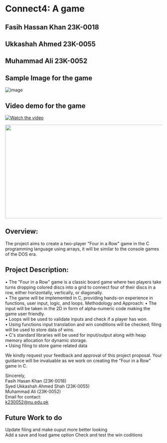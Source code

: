 # Connect4: A game
## Fasih Hassan Khan 23K-0018
## Ukkashah Ahmed 23K-0055
## Muhammad Ali 23K-0052

## Sample Image for the game
![image](https://github.com/NUCES-Khi/pfproject-three-musketeers/assets/47947561/3f1f7fb8-b242-4126-b864-18673b0648d8)
## Video demo for the game
[![Watch the video](https://img.youtube.com/vi/zjpJTAw4/hqdefault.jpg)](https://www.youtube.com/embed/zjpJTAw4)

[<img src="https://img.youtube.com/vi/zjpJTAw4/hqdefault.jpg" width="600" height="300"
/>](https://www.youtube.com/embed/zjpJTAw4)


## Overview:
The project aims to create a two-player "Four in a Row" game in the C programming language using arrays, it will be similar to the console games of the DOS era.
## Project Description:
•	The "Four in a Row" game is a classic board game where two players take turns dropping colored discs into a grid to connect four of their discs in a row, either horizontally, vertically, or diagonally.\
•	The game will be implemented in C, providing hands-on experience in functions, user input, logic, and loops.
Methodology and Approach:
•	The input will be taken in the 2D in form of alpha-numeric code making the game user friendly.\
•	Loops will be used to validate inputs and check if a player has won.\
•	Using functions input translation and win conditions will be checked; filing will be used to store data of wins.\
•	C's standard libraries will be used for input/output along with heap memory allocation for dynamic storage.\
• Using filing to store game related data

We kindly request your feedback and approval of this project proposal. Your guidance will be invaluable as we work on creating the "Four in a Row" game in C.

Sincerely,\
Fasih Hasan Khan (23K-0018)\
Syed Ukkashah Ahmed Shah (23K-0055)\
Muhammad Ali (23K-0052)\
Email for contact:\
k230052@nu.edu.pk

## Future Work to do
Update filing and make ouput more better looking\
Add a save and load game option
Check and test the win coditions
